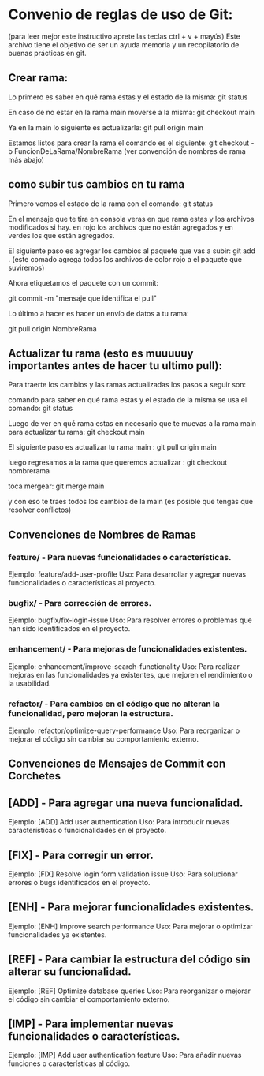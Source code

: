 # Convenio de reglas de uso de Git:
(para leer mejor este instructivo aprete las teclas ctrl + v + mayús)
Este archivo tiene el objetivo de ser un ayuda memoria y un recopilatorio de buenas prácticas en git.


## Crear rama:
Lo primero es saber en qué rama estas y el estado de la misma:
git status

En caso de no estar en la rama main moverse a la misma:
git checkout main

Ya en la main lo siguiente es actualizarla:
git pull origin main

Estamos listos para crear la rama el comando es el siguiente:
git checkout -b FuncionDeLaRama/NombreRama (ver convención de nombres de rama más abajo)

## como subir tus cambios en tu rama

Primero vemos el estado de la rama con el comando:
git status

En el mensaje que te tira en consola veras en que rama estas y los archivos modificados si hay. en rojo los archivos que no están agregados y en verdes los que están agregados.

El siguiente paso es agregar los cambios al paquete que vas a subir:
git add .
(este comado agrega todos los archivos de color rojo a el paquete que suviremos)

Ahora etiquetamos el paquete con un commit:

git commit -m "mensaje que identifica el pull"

Lo último a hacer es hacer un envío de datos a tu rama:

git pull origin NombreRama

## Actualizar tu rama (esto es muuuuuy importantes antes de  hacer tu ultimo pull):
Para traerte los cambios y las ramas actualizadas los pasos a seguir son:

comando para saber en qué rama estas y el estado de la misma se usa el comando:
git status

Luego de ver en qué rama estas en necesario que te muevas a la rama main para actualizar tu rama:
git checkout main

El siguiente paso es actualizar tu rama main :
git pull origin main

luego regresamos a la rama  que queremos actualizar :
git checkout nombrerama

toca mergear:
git merge main

y con eso te traes todos los cambios de la main (es posible que tengas que resolver conflictos)



## Convenciones de Nombres de Ramas

### feature/ - Para nuevas funcionalidades o características.
Ejemplo: feature/add-user-profile
Uso: Para desarrollar y agregar nuevas funcionalidades o características al proyecto.

### bugfix/ - Para corrección de errores.

Ejemplo: bugfix/fix-login-issue
Uso: Para resolver errores o problemas que han sido identificados en el proyecto.

### enhancement/ - Para mejoras de funcionalidades existentes.

Ejemplo: enhancement/improve-search-functionality
Uso: Para realizar mejoras en las funcionalidades ya existentes, que mejoren el rendimiento o la usabilidad.

### refactor/ - Para cambios en el código que no alteran la funcionalidad, pero mejoran la estructura.

Ejemplo: refactor/optimize-query-performance
Uso: Para reorganizar o mejorar el código sin cambiar su comportamiento externo.


## Convenciones de Mensajes de Commit con Corchetes

## [ADD] - Para agregar una nueva funcionalidad.

Ejemplo: [ADD] Add user authentication
Uso: Para introducir nuevas características o funcionalidades en el proyecto.

## [FIX] - Para corregir un error.

Ejemplo: [FIX] Resolve login form validation issue
Uso: Para solucionar errores o bugs identificados en el proyecto.

## [ENH] - Para mejorar funcionalidades existentes.

Ejemplo: [ENH] Improve search performance
Uso: Para mejorar o optimizar funcionalidades ya existentes.

## [REF] - Para cambiar la estructura del código sin alterar su funcionalidad.

Ejemplo: [REF] Optimize database queries
Uso: Para reorganizar o mejorar el código sin cambiar el comportamiento externo.

## [IMP] - Para implementar nuevas funcionalidades o características.

Ejemplo: [IMP] Add user authentication feature
Uso: Para añadir nuevas funciones o características al código.
